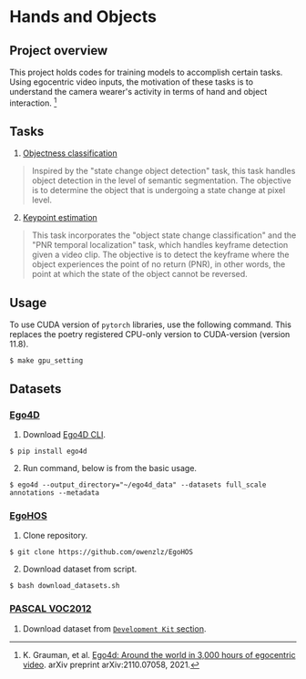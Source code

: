 # Hands and Objects

## Project overview
This project holds codes for training models to accomplish certain tasks. Using egocentric video inputs, the motivation of these tasks is to understand the camera wearer's activity in terms of hand and object interaction. [^ego4d]

[^ego4d]: K. Grauman, et al. [Ego4d: Around the world in 3,000 hours of egocentric video](https://arxiv.org/pdf/2110.07058.pdf). arXiv preprint arXiv:2110.07058, 2021.

## Tasks
1. [Objectness classification](https://github.com/pasca-l/hands-and-objects/tree/main/objectness_classification)
> Inspired by the "state change object detection" task, this task handles object detection in the level of semantic segmentation. The objective is to determine the object that is undergoing a state change at pixel level.

2. [Keypoint estimation](https://github.com/pasca-l/hands-and-objects/tree/main/keypoint_estimation)
> This task incorporates the "object state change classification" and the "PNR temporal localization" task, which handles keyframe detection given a video clip. The objective is to detect the keyframe where the object experiences the point of no return (PNR), in other words, the point at which the state of the object cannot be reversed.

## Usage
To use CUDA version of `pytorch` libraries, use the following command. This replaces the poetry registered CPU-only version to CUDA-version (version 11.8).
```shell
$ make gpu_setting
```

## Datasets
### [Ego4D](https://github.com/facebookresearch/Ego4d)
1. Download [Ego4D CLI](https://github.com/facebookresearch/Ego4d/blob/main/ego4d/cli/README.md).
```shell
$ pip install ego4d
```

2. Run command, below is from the basic usage.
```shell
$ ego4d --output_directory="~/ego4d_data" --datasets full_scale annotations --metadata
```

### [EgoHOS](https://github.com/owenzlz/EgoHOS)
1. Clone repository.
```shell
$ git clone https://github.com/owenzlz/EgoHOS
```

2. Download dataset from script.
```shell
$ bash download_datasets.sh
```

### [PASCAL VOC2012](http://host.robots.ox.ac.uk/pascal/VOC/voc2012)
1. Download dataset from [`Development Kit` section](http://host.robots.ox.ac.uk/pascal/VOC/voc2012/#devkit).
